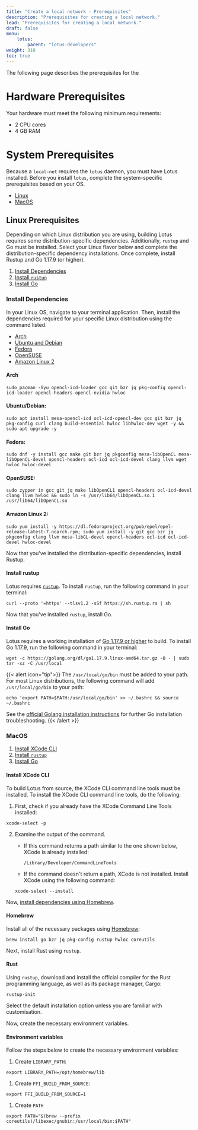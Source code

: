 ```yaml
---
title: "Create a local network - Prerequisites"
description: "Prerequisites for creating a local network."
lead: "Prerequisites for creating a local network."
draft: false
menu:
    lotus:
        parent: "lotus-developers"
weight: 310
toc: true
---
```


The following page describes the prerequisites for the 

# Hardware Prerequisites

Your hardware must meet the following minimum requirements:

- 2 CPU cores 
- 4 GB RAM

# System Prerequisites

Because a `local-net` requires the `lotus` daemon, you must have Lotus installed. Before you install `lotus`, complete the system-specific prerequisites based on your OS.

- [Linux](#Linux-Prerequisites)
- [MacOS](#MacOS-Prerequisites)

## Linux Prerequisites

Depending on which Linux distribution you are using, building Lotus requires some distribution-specific dependencies. Additionally, `rustup` and Go must be installed. Select your Linux flavor below and complete the distribution-specific dependency installations. Once complete, install Rustup and Go 1.17.9 (or higher).

1. [Install Dependencies](#Install-Dependencies)
2. [Install `rustup`](#Install-Rustup)
3. [Install Go](#Install-Go)


### Install Dependencies

In your Linux OS, navigate to your terminal application. Then, install the dependencies required for your specific Linux distribution using the command listed.

- [Arch](#Arch)
- [Ubuntu and Debian](#Ubuntu-and-Debian)
- [Fedora](#Fedora)
- [OpenSUSE](#Ubuntu-and-Debian)
- [Amazon Linux 2](#Amazon-Linux-2)

#### Arch

```shell
sudo pacman -Syu opencl-icd-loader gcc git bzr jq pkg-config opencl-icd-loader opencl-headers opencl-nvidia hwloc
```

#### Ubuntu/Debian:

```shell
sudo apt install mesa-opencl-icd ocl-icd-opencl-dev gcc git bzr jq pkg-config curl clang build-essential hwloc libhwloc-dev wget -y && sudo apt upgrade -y
```

#### Fedora:

```shell
sudo dnf -y install gcc make git bzr jq pkgconfig mesa-libOpenCL mesa-libOpenCL-devel opencl-headers ocl-icd ocl-icd-devel clang llvm wget hwloc hwloc-devel
```

#### OpenSUSE:

```shell
sudo zypper in gcc git jq make libOpenCL1 opencl-headers ocl-icd-devel clang llvm hwloc && sudo ln -s /usr/lib64/libOpenCL.so.1 /usr/lib64/libOpenCL.so
```

#### Amazon Linux 2:

```shell
sudo yum install -y https://dl.fedoraproject.org/pub/epel/epel-release-latest-7.noarch.rpm; sudo yum install -y git gcc bzr jq pkgconfig clang llvm mesa-libGL-devel opencl-headers ocl-icd ocl-icd-devel hwloc-devel
```

Now that you've installed the distribution-specific dependencies, install Rustup.

#### Install rustup

Lotus requires [`rustup`](https://rustup.rs). To install `rustup`, run the following command in your terminal:

```shell
curl --proto '=https' --tlsv1.2 -sSf https://sh.rustup.rs | sh
```

Now that you've installed `rustup`, install Go.

#### Install Go

Lotus requires a working installation of [Go 1.17.9 or higher](https://golang.org/dl/) to build. To install Go 1.17.9, run the following command in your terminal:

```shell
wget -c https://golang.org/dl/go1.17.9.linux-amd64.tar.gz -O - | sudo tar -xz -C /usr/local
```

{{< alert icon="tip">}}
The `/usr/local/go/bin` must be added to your path. For most Linux distributions, the following command will add `/usr/local/go/bin` to your path:

```shell
echo 'export PATH=$PATH:/usr/local/go/bin' >> ~/.bashrc && source ~/.bashrc
```

See the [official Golang installation instructions](https://golang.org/doc/install) for further Go installation troubleshooting.
{{< /alert >}}

### MacOS

1. [Install XCode CLI](#Install-XCode-CLI)
2. [Install `rustup`](#Install-Rustup)
3. [Install Go](#Install-Go)

#### Install XCode CLI

To build Lotus from source, the XCode CLI command line tools must be installed. To install the XCode CLI command line tools, do the following:

1. First, check if you already have the XCode Command Line Tools installed:

```shell
xcode-select -p
```

2. Examine the output of the command. 

   - If this command returns a path similar to the one shown below, XCode is already installed:

     ```plaintext
     /Library/Developer/CommandLineTools
     ```

   - If the command doesn't return a path, XCode is not installed. Install XCode using the following command:

   ```shell
   xcode-select --install
   ```

Now, [install dependencies using Homebrew](#homebrew).

#### Homebrew

Install all of the necessary packages using [Homebrew](https://brew.sh):

```shell
brew install go bzr jq pkg-config rustup hwloc coreutils
```

Next, install Rust using `rustup`.

#### Rust

Using `rustup`, download and install the official compiler for the Rust programming language, as well as its package manager, Cargo:

```shell
rustup-init
```

Select the default installation option unless you are familiar with customisation.

Now, create the necessary environment variables.

#### Environment variables

Follow the steps below to create the necessary environment variables:

1. Create `LIBRARY_PATH`:
```shell
export LIBRARY_PATH=/opt/homebrew/lib
```

1. Create `FFI_BUILD_FROM_SOURCE`:
```shell
export FFI_BUILD_FROM_SOURCE=1
```

1. Create `PATH`
```shell
export PATH="$(brew --prefix coreutils)/libexec/gnubin:/usr/local/bin:$PATH"
```